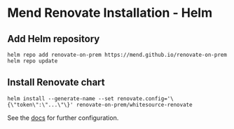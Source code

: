 # Mend Renovate Installation - Helm

## Add Helm repository

```shell
helm repo add renovate-on-prem https://mend.github.io/renovate-on-prem
helm repo update
```

## Install Renovate chart

```shell
helm install --generate-name --set renovate.config='\{\"token\":\"...\"\}' renovate-on-prem/whitesource-renovate
```

See the [docs]([https://github.com/mend/renovate-on-prem/blob/main/helm-charts/whitesource-renovate/values.yaml](https://github.com/mend/renovate-on-prem/tree/main/docs)) for further configuration.
